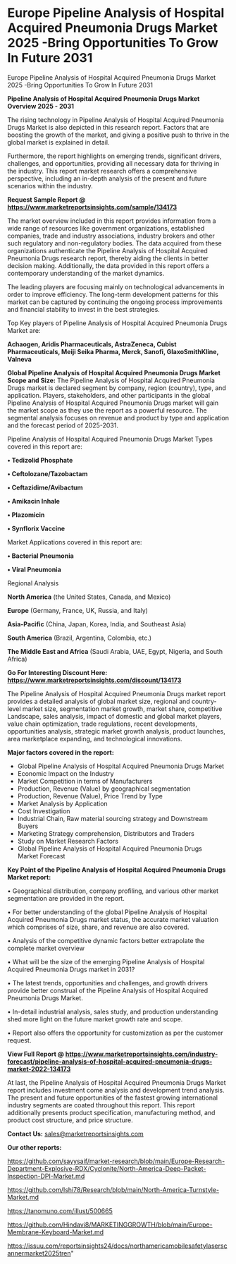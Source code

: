 # Europe Pipeline Analysis of Hospital Acquired Pneumonia Drugs Market 2025 -Bring Opportunities To Grow In Future 2031
Europe Pipeline Analysis of Hospital Acquired Pneumonia Drugs Market 2025 -Bring Opportunities To Grow In Future 2031

<Strong> Pipeline Analysis of Hospital Acquired Pneumonia Drugs Market Overview 2025 - 2031</strong>

The rising technology in Pipeline Analysis of Hospital Acquired Pneumonia Drugs Market is also depicted in this research report. Factors that are boosting the growth of the market, and giving a positive push to thrive in the global market is explained in detail.

Furthermore, the report highlights on emerging trends, significant drivers, challenges, and opportunities, providing all necessary data for thriving in the industry. This report market research offers a comprehensive perspective, including an in-depth analysis of the present and future scenarios within the industry.

<strong>Request Sample Report @ <a href=https://www.marketreportsinsights.com/sample/134173>https://www.marketreportsinsights.com/sample/134173</a></strong>

The market overview included in this report provides information from a wide range of resources like government organizations, established companies, trade and industry associations, industry brokers and other such regulatory and non-regulatory bodies. The data acquired from these organizations authenticate the Pipeline Analysis of Hospital Acquired Pneumonia Drugs research report, thereby aiding the clients in better decision making. Additionally, the data provided in this report offers a contemporary understanding of the market dynamics.

The leading players are focusing mainly on technological advancements in order to improve efficiency. The long-term development patterns for this market can be captured by continuing the ongoing process improvements and financial stability to invest in the best strategies.

Top Key players of Pipeline Analysis of Hospital Acquired Pneumonia Drugs Market are:

<strong>Achaogen, Aridis Pharmaceuticals, AstraZeneca, Cubist Pharmaceuticals, Meiji Seika Pharma, Merck, Sanofi, GlaxoSmithKline, Valneva</strong>

<strong><b>Global Pipeline Analysis of Hospital Acquired Pneumonia Drugs Market Scope and Size:</b></strong>
The Pipeline Analysis of Hospital Acquired Pneumonia Drugs market is declared segment by company, region (country), type, and application. Players, stakeholders, and other participants in the global Pipeline Analysis of Hospital Acquired Pneumonia Drugs market will gain the market scope as they use the report as a powerful resource. The segmental analysis focuses on revenue and product by type and application and the forecast period of 2025-2031.

Pipeline Analysis of Hospital Acquired Pneumonia Drugs Market Types covered in this report are:

<strong>• Tedizolid Phosphate

• Ceftolozane/Tazobactam

• Ceftazidime/Avibactum

• Amikacin Inhale

• Plazomicin

• Synflorix Vaccine</strong>

Market Applications covered in this report are:

<strong>• Bacterial Pneumonia

• Viral Pneumonia</strong> 

Regional Analysis

<strong>North America</strong> (the United States, Canada, and Mexico)

<strong>Europe</strong> (Germany, France, UK, Russia, and Italy)

<strong>Asia-Pacific</strong> (China, Japan, Korea, India, and Southeast Asia)

<strong>South America</strong> (Brazil, Argentina, Colombia, etc.)

<strong>The Middle East and Africa</strong> (Saudi Arabia, UAE, Egypt, Nigeria, and South Africa)

<strong>Go For Interesting Discount Here: <a href=https://www.marketreportsinsights.com/discount/134173>https://www.marketreportsinsights.com/discount/134173</a></strong>

The Pipeline Analysis of Hospital Acquired Pneumonia Drugs market report provides a detailed analysis of global market size, regional and country-level market size, segmentation market growth, market share, competitive Landscape, sales analysis, impact of domestic and global market players, value chain optimization, trade regulations, recent developments, opportunities analysis, strategic market growth analysis, product launches, area marketplace expanding, and technological innovations.

<strong><b>Major factors covered in the report:</b></strong>
<ul>
  <li>Global Pipeline Analysis of Hospital Acquired Pneumonia Drugs Market </li>
  <li>Economic Impact on the Industry</li>
  <li>Market Competition in terms of Manufacturers</li>
  <li>Production, Revenue (Value) by geographical segmentation</li>
  <li>Production, Revenue (Value), Price Trend by Type</li>
  <li>Market Analysis by Application</li>
  <li>Cost Investigation</li>
  <li>Industrial Chain, Raw material sourcing strategy and Downstream Buyers</li>
  <li>Marketing Strategy comprehension, Distributors and Traders</li>
  <li>Study on Market Research Factors</li>
  <li>Global Pipeline Analysis of Hospital Acquired Pneumonia Drugs Market Forecast</li>
</ul>

<strong><b>Key Point of the Pipeline Analysis of Hospital Acquired Pneumonia Drugs Market report:</b></strong>

• Geographical distribution, company profiling, and various other market segmentation are provided in the report.

• For better understanding of the global Pipeline Analysis of Hospital Acquired Pneumonia Drugs market status, the accurate market valuation which comprises of size, share, and revenue are also covered.

• Analysis of the competitive dynamic factors better extrapolate the complete market overview

• What will be the size of the emerging Pipeline Analysis of Hospital Acquired Pneumonia Drugs market in 2031?

• The latest trends, opportunities and challenges, and growth drivers provide better construal of the Pipeline Analysis of Hospital Acquired Pneumonia Drugs Market.

• In-detail industrial analysis, sales study, and production understanding shed more light on the future market growth rate and scope.

• Report also offers the opportunity for customization as per the customer request.

<strong><b>View Full Report @ <a href=https://www.marketreportsinsights.com/industry-forecast/pipeline-analysis-of-hospital-acquired-pneumonia-drugs-market-2022-134173>https://www.marketreportsinsights.com/industry-forecast/pipeline-analysis-of-hospital-acquired-pneumonia-drugs-market-2022-134173</a></b></strong>


At last, the Pipeline Analysis of Hospital Acquired Pneumonia Drugs Market report includes investment come analysis and development trend analysis. The present and future opportunities of the fastest growing international industry segments are coated throughout this report. This report additionally presents product specification, manufacturing method, and product cost structure, and price structure.

<strong>Contact Us:</strong>
sales@marketreportsinsights.com

<strong>Our other reports:</strong>

<a href=https://github.com/sayysaif/market-research/blob/main/Europe-Research-Department-Explosive-RDX/Cyclonite/North-America-Deep-Packet-Inspection-DPI-Market.md>https://github.com/sayysaif/market-research/blob/main/Europe-Research-Department-Explosive-RDX/Cyclonite/North-America-Deep-Packet-Inspection-DPI-Market.md</a>

<a href=https://github.com/Ishi78/Research/blob/main/North-America-Turnstyle-Market.md>https://github.com/Ishi78/Research/blob/main/North-America-Turnstyle-Market.md</a>

<a href=https://tanomuno.com/illust/500665>https://tanomuno.com/illust/500665</a>

<a href=https://github.com/Hindavi8/MARKETINGGROWTH/blob/main/Europe-Membrane-Keyboard-Market.md>https://github.com/Hindavi8/MARKETINGGROWTH/blob/main/Europe-Membrane-Keyboard-Market.md</a>

<a href=https://issuu.com/reportsinsights24/docs/northamericamobilesafetylaserscannermarket2025tren>https://issuu.com/reportsinsights24/docs/northamericamobilesafetylaserscannermarket2025tren</a>"
